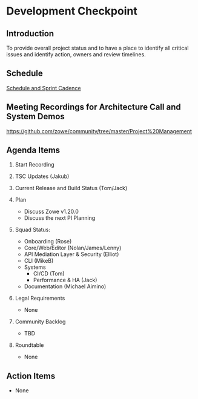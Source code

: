 # Development Checkpoint

Introduction
------------
To provide overall project status and to have a place to identify all critical issues and identify action, owners and review timelines.

Schedule
--------
[Schedule and Sprint Cadence](https://github.com/zowe/community/blob/master/Project%20Management/Schedule/Zowe%20PI%20%26%20Sprint%20Cadence.md)

Meeting Recordings for Architecture Call and System Demos
-----------------
https://github.com/zowe/community/tree/master/Project%20Management

Agenda Items
------------
1. Start Recording
2. TSC Updates (Jakub)
3. Current Release and Build Status (Tom/Jack)
4. Plan
     - Discuss Zowe v1.20.0
     - Discuss the next PI Planning
5. Squad Status:
    - Onboarding (Rose)
    - Core/Web/Editor (Nolan/James/Lenny)
    - API Mediation Layer & Security (Elliot)
    - CLI (MikeB)
    - Systems
      - CI/CD (Tom)
      - Performance & HA (Jack)
    - Documentation (Michael Aimino)

6. Legal Requirements
    - None
7. Community Backlog
    - TBD
8. Roundtable
    - None

Action Items
------------
- None
